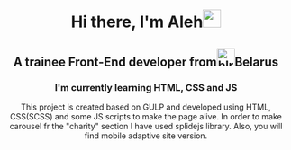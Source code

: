 <h1 align="center">Hi there, I'm Aleh<img src="https://github.com/blackcater/blackcater/raw/main/images/Hi.gif" height="32"/></h1>
<h2 align="center">A trainee Front-End developer from<img src="https://c.tenor.com/eu6gSkazFNsAAAAC/belarus-flag.gif" alt="blr" height="32" />Belarus</h2>
<h3 align="center">I'm currently learning HTML, CSS and JS</h3>
<p align="center">This project is created based on GULP and developed using HTML, CSS(SCSS) and some JS scripts to make the page alive. In order to make carousel fr the "charity" section I have used splidejs library. Also, you will find mobile adaptive site version.</p>
